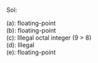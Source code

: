 Sol:

(a): floating-point\
(b): floating-point\
(c): Illegal octal integer (9 > 8)\
(d): Illegal\
(e): floating-point